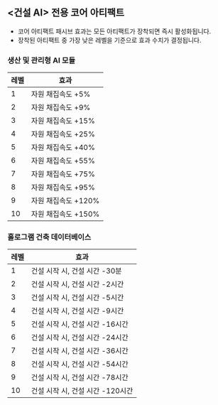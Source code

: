 ## <건설 AI> 전용 코어 아티팩트

- 코어 아티팩트 패시브 효과는 모든 아티팩트가 장착되면 즉시 활성화됩니다.
- 장착된 아티팩트 중 가장 낮은 레벨을 기준으로 효과 수치가 결정됩니다.

### 생산 및 관리형 AI 모듈

| 레벨 | 효과 |
| - | - |
| 1 | 자원 채집속도 +5% |
| 2 | 자원 채집속도 +9% |
| 3 | 자원 채집속도 +15% |
| 4 | 자원 채집속도 +25% |
| 5 | 자원 채집속도 +40% |
| 6 | 자원 채집속도 +55% |
| 7 | 자원 채집속도 +75% |
| 8 | 자원 채집속도 +95% |
| 9 | 자원 채집속도 +120% |
| 10 | 자원 채집속도 +150% |


### 홀로그램 건축 데이터베이스

| 레벨 | 효과 |
| - | - |
| 1 | 건설 시작 시, 건설 시간 -30분 |
| 2 | 건설 시작 시, 건설 시간 -2시간 |
| 3 | 건설 시작 시, 건설 시간 -5시간 |
| 4 | 건설 시작 시, 건설 시간 -9시간 |
| 5 | 건설 시작 시, 건설 시간 -16시간 |
| 6 | 건설 시작 시, 건설 시간 -24시간 |
| 7 | 건설 시작 시, 건설 시간 -36시간 |
| 8 | 건설 시작 시, 건설 시간 -54시간 |
| 9 | 건설 시작 시, 건설 시간 -78시간 |
| 10 | 건설 시작 시, 건설 시간 -120시간 |